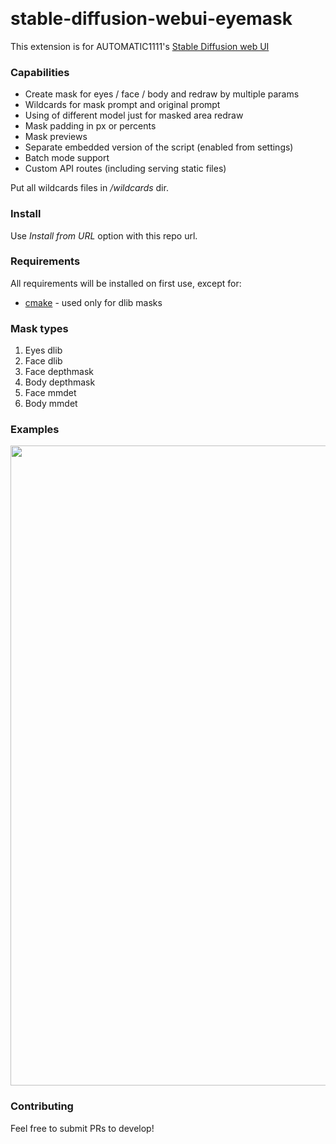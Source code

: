 <p float="left">
    <img alt="" src="https://img.shields.io/badge/Python-FFD43B?style=for-the-badge&logo=python&logoColor=blue" />
    <img alt="" src="https://img.shields.io/badge/PyTorch-EE4C2C?style=for-the-badge&logo=pytorch&logoColor=white" />
    <img alt="" src="https://img.shields.io/badge/Numpy-777BB4?style=for-the-badge&logo=numpy&logoColor=white" />
</p>

# stable-diffusion-webui-eyemask

This extension is for AUTOMATIC1111's [Stable Diffusion web UI](https://github.com/AUTOMATIC1111/stable-diffusion-webui)

### Capabilities

* Create mask for eyes / face / body and redraw by multiple params
* Wildcards for mask prompt and original prompt
* Using of different model just for masked area redraw
* Mask padding in px or percents
* Mask previews
* Separate embedded version of the script (enabled from settings)
* Batch mode support
* Custom API routes (including serving static files)

Put all wildcards files in */wildcards* dir.

### Install

Use *Install from URL* option with this repo url.

### Requirements

All requirements will be installed on first use, except for:
 - [cmake](https://cmake.org/download/) - used only for dlib masks

### Mask types

1. Eyes dlib
2. Face dlib
3. Face depthmask
4. Body depthmask
5. Face mmdet
6. Body mmdet

### Examples

<img width="1024" src="https://raw.githubusercontent.com/ilian6806/stable-diffusion-webui-eyemask/master/static/images/mask-types.jpg" alt="">

### Contributing

Feel free to submit PRs to develop!
